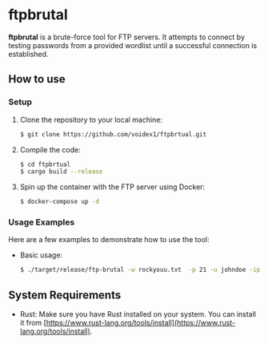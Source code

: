 # ftpbrutal

<strong>ftpbrutal</strong> is a brute-force tool for FTP servers. It attempts to connect by testing passwords from a provided wordlist until a successful connection is established.


## How to use

### Setup

1. Clone the repository to your local machine:

    ```bash
    $ git clone https://github.com/voidex1/ftpbrtual.git
    ```


2. Compile the code:

    ```bash
    $ cd ftpbrtual
    $ cargo build --release
    ```

3. Spin up the container with the FTP server using Docker:

    ```bash
    $ docker-compose up -d
    ```

### Usage Examples
Here are a few examples to demonstrate how to use the tool:

- Basic usage:

    ```bash
    $ ./target/release/ftp-brutal -w rockyouu.txt  -p 21 -u johndoe -ip 127.0.0.2
    ```

## System Requirements

- Rust: Make sure you have Rust installed on your system. You can install it from [https://www.rust-lang.org/tools/install](https://www.rust-lang.org/tools/install).
